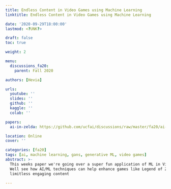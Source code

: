 ```yaml
---
title: Endless Content in Video Games using Machine Learning
linktitle: Endless Content in Video Games using Machine Learning

date: '2020-09-29T18:00:00'
lastmod: <?UNK?>

draft: false
toc: true

weight: 2

menu:
  discussions_fa20:
    parent: Fall 2020

authors: [Hevia]

urls:
  youtube: ''
  slides: ''
  github: ''
  kaggle: ''
  colab: ''

papers:
  ai-in-zelda: https://github.com/ucfai/discussions/raw/master/fa20/ai-in-zelda.pdf

location: Online
cover: ''

categories: [fa20]
tags: [ai, machine learning, gans, generative ML, video games]
abstract: >-
  This weeks paper we're going over a super fun application of ML in Video Games!
  Well see how AI/ML techniques can help enhance games like Legend of Zelda and provide
  limitless engaging content

---
```


<!-- TODO Add Meeting Notes/Contents here -->
<!-- NOTE Refer the Documentation if you're unsure how to format/add to this. -->
